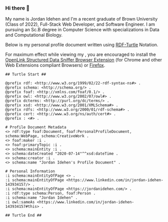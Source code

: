 ### Hi there 👋

My name is Jordan Idehen and I'm a recent graduate of Brown University (Class of 2022), Full-Stack Web Developer, and Software Engineer. I am pursuing an Sc.B degree in Computer Science with specializations in Data and Computational Biology.

Below is my personal profile document written using [RDF-Turtle](https://medium.com/openlink-software-blog/simple-linked-data-deployment-tutorial-a532e568c82f) Notation. 

For maximum effect while viewing my , you are encouraged to install the [OpenLink Structured Data Sniffer Browser Extension](https://chrome.google.com/webstore/detail/openlink-structured-data/egdaiaihbdoiibopledjahjaihbmjhdj?hl=en) (for Chrome and other Web Extensions compliant Browsers) or [Firefox](https://addons.mozilla.org/en-US/firefox/addon/openlink-structured-data-sniff/). 

```
## Turtle Start ##

@prefix rdf: <http://www.w3.org/1999/02/22-rdf-syntax-ns#> .
@prefix schema: <http://schema.org/> .
@prefix foaf: <http://xmlns.com/foaf/0.1/> .
@prefix owl: <http://www.w3.org/2002/07/owl#> .
@prefix dcterms: <http://purl.org/dc/terms/> .
@prefix xsd: <http://www.w3.org/2001/XMLSchema#> .
@prefix rdfs: <http://www.w3.org/2000/01/rdf-schema#> .
@prefix cert: <http://www.w3.org/ns/auth/cert#> . 
@prefix : <#> . 

# Profile Document Metadata
<> rdf:type foaf:Document, foaf:PersonalProfileDocument, schema:WebPage, schema:CreativeWork .
<> foaf:maker :i .
<> foaf:primaryTopic :i .
<> schema:mainEntity :i .
<> schema:dateCreated "2020-07-14"^^xsd:dateTime .
<> schema:creator :i .
<> schema:name "Jordan Idehen's Profile Document" .

# Personal Information 
:i schema:mainEntityOfPage <> .
:i schema:mainEntityOfPage <https://www.linkedin.com/in/jordan-idehen-143934157/> .
:i schema:mainEntityOfPage <https://jordanidehen.com/> .
:i rdf:type schema:Person, foaf:Person .
:i schema:name "Jordan Idehen" .
:i owl:sameAs <https://www.linkedin.com/in/jordan-idehen-143934157#this> .

## Turtle End ##
```

<!--
**jidehen/jidehen** is a ✨ _special_ ✨ repository because its `README.md` (this file) appears on your GitHub profile.

Here are some ideas to get you started:

- 🔭 I’m currently working on ...
- 🌱 I’m currently learning ...
- 👯 I’m looking to collaborate on ...
- 🤔 I’m looking for help with ...
- 💬 Ask me about ...
- 📫 How to reach me: ...
- 😄 Pronouns: ...
- ⚡ Fun fact: ...
-->

